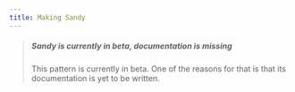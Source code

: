 ```yaml
---
title: Making Sandy
---
```


> ##### Sandy is currently in beta, documentation is missing
>
> This pattern is currently in beta. One of the reasons for that is that its documentation 
> is yet to be written.
